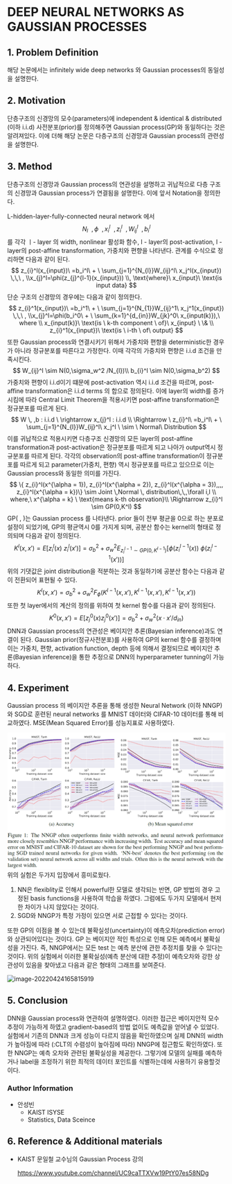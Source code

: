 # DEEP NEURAL NETWORKS AS GAUSSIAN PROCESSES

## 1. Problem Definition

 해당 논문에서는 infinitely wide deep networks 와 Gaussian processes의 동일성을 설명한다.



## 2. Motivation

 단층구조의 신경망의 모수(parameters)에 independent & identical & distributed (이하 i.i.d) 사전분포(prior)를 정의해주면 Gaussian process(GP)와 동일하다는 것은 알려져있다. 이에 더해 해당 논문은 다층구조의 신경망과 Gaussian process의 관련성을 설명한다. 



## 3. Method

 단층구조의 신경망과 Gaussian process의 연관성을 설명하고 귀납적으로 다층 구조의 신경망과 Gaussian process가 연결됨을 설명한다. 이에 앞서 Notation을 정의한다. 

L-hidden-layer-fully-connected neural network 에서
$$
N_l \ \
,\phi \ \
,x_{i}^l \ \
, z_{i}^l\ \
,W_{ij}^l\ \
,b_{i}^l
$$
를 각각 ㅣ- layer 의 width, nonlinear 활성화 함수, l - layer의 post-activation, l - layer의 post-affine transformation, 가중치와 편향을 나타낸다. 관계를 수식으로 정리하면 다음과 같이 된다. 
$$
z_{i}^l(x_{input})\ =b_i^l\ + \ \sum_{j=1}^{N_{l}}W_{ij}^l\ x_j^l(x_{input}) \,\,\ , \\x_{j}^l=\phi(z_{j}^{l-1}(x_{input})) \\,
\text{where}\ x_{input}\ \text{is input data}
$$
단순 구조의 신경망의 경우에는 다음과 같이 정의한다.
$$
z_{i}^1(x_{input})\ =b_i^1\ + \ \sum_{j=1}^{N_{1}}W_{ij}^1\ x_j^1(x_{input}) \,\,\ , \\x_{j}^l=\phi(b_i^0\ + \ \sum_{k=1}^{d_{in}}W_{jk}^0\ x_{input(k)}),\ where \\ 
x_{input(k)}\ \text{is \ k-th component \ of}\  x_{input} \ \& \\ z_{i}^1(x_{input})\ \text{is \ i-th \ of\ output}
$$
또한 Gaussian process와 연결시키기 위해서 가중치와 편향을 deterministic한 경우가 아니라 정규분포를 따른다고 가정한다. 이때 각각의 가중치와 편향은 i.i.d 조건을 만족시킨다.
$$
W_{ij}^l \sim N(0,\sigma_w^2 /N_{l})\\
b_{i}^l \sim N(0,\sigma_b^2)
$$
가중치와 편향이 i.i.d이기 떄문에 post-activation 역시 i.i.d 조건을 따르며, post-affine transformation은 i.i.d terms 의 합으로 정의된다. 이에 layer의 width를 증가시킴에 따라 Central Limit Theorem을 적용시키면 post-affine transformation은 정규분포를 따르게 된다. 
$$
W \, ,b : i.i.d \ \rightarrow x_{j}^l : i.i.d \\
\Rightarrow \ z_{i}^l\ =b_i^l\ + \ \sum_{j=1}^{N_{l}}W_{ij}^l\ x_j^l \ \sim \ Normal\ Distribution
$$
  이를 귀납적으로 적용시키면 다층구조 신경망의 모든 layer의 post-affine transformation과 post-activation은 정규분포를 따르게 되고 나아가 output역시 정규분포를 따르게 된다. 각각의 observation의 post-affine transformation이 정규분포를 따르게 되고 parameter(가중치, 편향) 역시 정규분포를 따르고 있으므로 이는 Gaussian process와 동일한 의미를 가진다. 
$$
\{ z_{i}^l(x^{\alpha = 1}), z_{i}^l(x^{\alpha = 2}), z_{i}^l(x^{\alpha = 3}),,,, z_{i}^l(x^{\alpha = k})\} \sim Joint \,Normal \, distribution\,\,,\forall i,l \\
where,\ x^{\alpha = k} \ \text{means k-th observation}\\
\Rightarrow z_{i}^l \sim GP(0,K^l)
$$
GP( , )는 Gaussian process 를 나타낸다. prior 들이 전부 평균을 0으로 하는 분포로 설정이 되었기에, GP의 평균역시 0를 가지게 되며, 공분산 함수는 kernel의 형태로 정의되며 다음과 같이 정의된다.
$$
K^l(x,x')=E[z_i^l(x)\ z_i^l(x')]=\sigma_b^2 + \sigma_w^2 E_{z_{i}^{l-1}\sim GP(0,K^{l-1})}[\phi(z_{i}^{l-1}(x))\ \phi(z_{i}^{l-1}(x'))]
$$
위의 기댓값은 joint distribution을 적분하는 것과 동일하기에 공분산 함수는 다음과 같이 전환되어 표현될 수 있다. 
$$
K^l(x,x')=\sigma_b^2 + \sigma_w^2F_{\phi}(K^{l-1}(x,x'),K^{l-1}(x,x'),K^{l-1}(x,x'))
$$
또한 첫 layer에서의 계산의 정의를 위하여 첫 kernel 함수를 다음과 같이 정의된다. 
$$
K^0(x,x')=E[z_{j}^0(x) z_{j}^0(x')]=\sigma_{b}^2 +\sigma_{w}^2({x \cdot x'}/d_{in})
$$
DNN과 Gaussian process의 연관성은 베이지안 추론(Bayesian inference)과도 연결이 된다. Gaussian prior(정규사전분포)를 사용하여 GP의 kernel 함수를 결정하며 이는 가중치, 편향, activation function, depth 등에 의해서 결정되므로 베이지안 추론(Bayesian inference)을 통한 추정으로 DNN의 hyperparameter tunning이 가능하다. 

## 4. Experiment

Gaussian process 의 베이지안 추론을 통해 생성한 Neural Network (이하 NNGP)와 SGD로 훈련된 neural networks 를 MNIST 데이터와 CIFAR-10 데이터를 통해 비교하였다. MSE(Mean Squared Error)를 성능지표로 사용하였다.

![](../../.gitbook/2022-spring-assets/Seongbin_1/1.png)
위의 실험은 두가지 입장에서 흥미로웠다.

1. NN은 flexiblity로 인해서 powerful한 모델로 생각되는 반면, GP 방법의 경우 고정된 basis functions을 사용하여 학습을 하였다.  그럼에도 두가지 모델에서 현저한 차이가 나지 않았다는 것이다. 
2. SGD와 NNGP가 특정 가정이 있으면 서로 근접할 수 있다는 것이다. 

또한 GP의 이점을 볼 수 있는데 불확실성(uncertainty)이 예측오차(prediction error)와 상관되어있다는 것이다. GP 는 베이지안 적인 특성으로 인해 모든 예측에서 불확실성을 가진다. 즉, NNGP에서는 모든 test 는 예측 분산에 관한 추정치를 찾을 수 있다는 것이다. 위의 실험에서 이러한 불확실성(예측 분산에 대한 추정)이 예측오차와 강한 상관성이 있음을 찾아냈고 다음과 같은 형태의 그래프를 보여준다.

![image-20220424165815919](C:\Users\sungb\AppData\Roaming\Typora\typora-user-images\image-20220424165815919.png)



## 5. Conclusion

DNN을 Gaussian process와 연관하여 설명하였다. 이러한 접근은 베이지안적 모수 추정이 가능하게 하였고 gradient-based의 방법 없이도 예측값을 얻어낼 수 있었다. 실험에서 기존의 DNN과 크게 성능이 다르지 않음을 확인하였으며 실제 DNN의 width가 높아짐에 따라 (:CLT의 수렴성이 높아짐에 따라) NNGP에 접근함도 확인하였다. 또한 NNGP는 예측 오차와 관련된 불확실성을 제공한다. 그렇기에 모델의 실패를 예측하거나 label을 조정하기 위한 최적의 데이터 포인트를 식별하는데에 사용하기 유용할것이다.



### Author Information

- 안성빈
  - KAIST ISYSE
  - Statistics, Data Sceince

## 6. Reference & Additional materials

- KAIST 문일철 교수님의 Gaussian Process 강의

  https://www.youtube.com/channel/UC9caTTXVw19PtY07es58NDg
